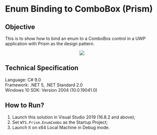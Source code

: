 # Enum Binding to ComboBox (Prism)

## Objective
This is to show how to bind an enum to a ComboBox control in a UWP application with Prism as the design pattern.

<div align="center">
    <img src="https://gclstorage.blob.core.windows.net/images/enumcombobox-demo.gif" />
</div>

## Technical Specification
Language: C# 9.0\
Framework: .NET 5, .NET Standard 2.0\
Windows 10 SDK: Version 2004 (10.0.19041.0)

## How to Run?
1. Launch this solution in Visual Studio 2019 (16.8.2 and above);
2. Set `WTS.Prism.EnumCombo` as the Startup Project;
3. Launch it on x64 Local Machine in Debug mode.
